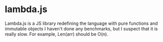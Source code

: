 # lambda.js
Lambda.js is a JS library redefining the language with pure functions and immutable objects
I haven't done any benchmarks, but I suspect that it is really slow. For example, Len(arr) should be O(n).
